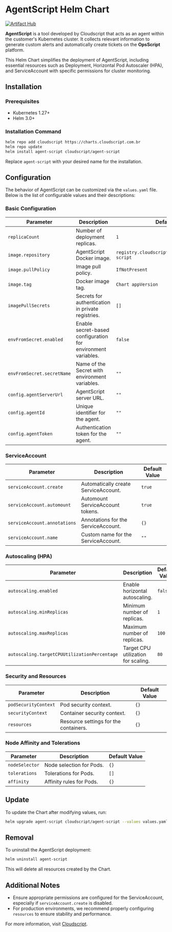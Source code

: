 # AgentScript Helm Chart

[![Artifact Hub](https://img.shields.io/endpoint?url=https://artifacthub.io/badge/repository/cloudscript)](https://artifacthub.io/packages/search?repo=cloudscript)

**AgentScript** is a tool developed by Cloudscript that acts as an agent within the customer's Kubernetes cluster. It collects relevant information to generate custom alerts and automatically create tickets on the **OpsScript** platform.

This Helm Chart simplifies the deployment of AgentScript, including essential resources such as Deployment, Horizontal Pod Autoscaler (HPA), and ServiceAccount with specific permissions for cluster monitoring.

## Installation

### Prerequisites
- Kubernetes 1.27+
- Helm 3.0+

### Installation Command
```bash
helm repo add cloudscript https://charts.cloudscript.com.br
helm repo update
helm install agent-script cloudscript/agent-script
```

Replace `agent-script` with your desired name for the installation.

## Configuration

The behavior of AgentScript can be customized via the `values.yaml` file. Below is the list of configurable values and their descriptions:

### Basic Configuration

| Parameter               | Description                                          | Default Value                              |
|-------------------------|------------------------------------------------------|--------------------------------------------|
| `replicaCount`         | Number of deployment replicas.                       | `1`                                        |
| `image.repository`     | AgentScript Docker image.                            | `registry.cloudscript.com.br/packages/agent-script` |
| `image.pullPolicy`     | Image pull policy.                                   | `IfNotPresent`                             |
| `image.tag`            | Docker image tag.                                    | `Chart appVersion`                         |
| `imagePullSecrets`     | Secrets for authentication in private registries.    | `[]`                                       |
| `envFromSecret.enabled`| Enable secret-based configuration for environment variables. | `false`                                |
| `envFromSecret.secretName`| Name of the Secret with environment variables.    | `""`                                       |
| `config.agentServerUrl`| AgentScript server URL.                              | `""`                                       |
| `config.agentId`       | Unique identifier for the agent.                     | `""`                                       |
| `config.agentToken`    | Authentication token for the agent.                  | `""`                                       |

### ServiceAccount

| Parameter               | Description                                          | Default Value                              |
|-------------------------|------------------------------------------------------|--------------------------------------------|
| `serviceAccount.create`| Automatically create ServiceAccount.                 | `true`                                     |
| `serviceAccount.automount`| Automount ServiceAccount tokens.                   | `true`                                     |
| `serviceAccount.annotations`| Annotations for the ServiceAccount.              | `{}`                                       |
| `serviceAccount.name`  | Custom name for the ServiceAccount.                  | `""`                                       |

### Autoscaling (HPA)

| Parameter                          | Description                                 | Default Value |
|------------------------------------|---------------------------------------------|---------------|
| `autoscaling.enabled`             | Enable horizontal autoscaling.             | `false`       |
| `autoscaling.minReplicas`         | Minimum number of replicas.                | `1`           |
| `autoscaling.maxReplicas`         | Maximum number of replicas.                | `100`         |
| `autoscaling.targetCPUUtilizationPercentage` | Target CPU utilization for scaling.       | `80`          |

### Security and Resources

| Parameter               | Description                                          | Default Value |
|-------------------------|------------------------------------------------------|---------------|
| `podSecurityContext`   | Pod security context.                                | `{}`          |
| `securityContext`      | Container security context.                          | `{}`          |
| `resources`            | Resource settings for the containers.                | `{}`          |

### Node Affinity and Tolerations

| Parameter               | Description                                          | Default Value |
|-------------------------|------------------------------------------------------|---------------|
| `nodeSelector`         | Node selection for Pods.                             | `{}`          |
| `tolerations`          | Tolerations for Pods.                                | `[]`          |
| `affinity`             | Affinity rules for Pods.                             | `{}`          |

## Update

To update the Chart after modifying values, run:
```bash
helm upgrade agent-script cloudscript/agent-script --values values.yaml
```

## Removal

To uninstall the AgentScript deployment:
```bash
helm uninstall agent-script
```
This will delete all resources created by the Chart.

## Additional Notes

- Ensure appropriate permissions are configured for the ServiceAccount, especially if `serviceAccount.create` is disabled.
- For production environments, we recommend properly configuring `resources` to ensure stability and performance.

For more information, visit [Cloudscript](https://cloudscript.com.br).